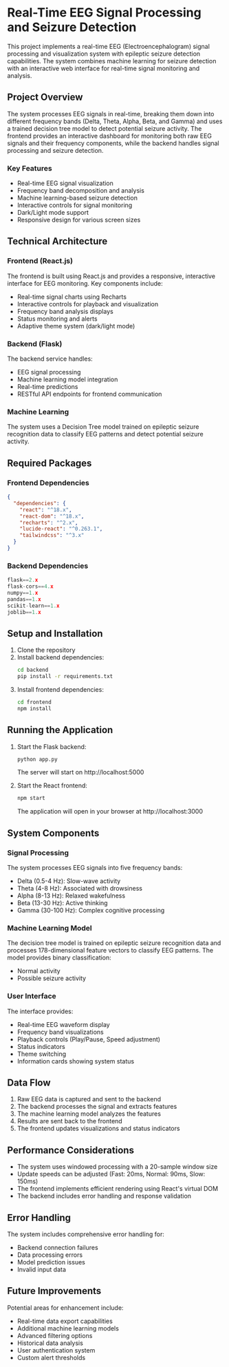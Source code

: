 # Real-Time EEG Signal Processing and Seizure Detection

This project implements a real-time EEG (Electroencephalogram) signal processing and visualization system with epileptic seizure detection capabilities. The system combines machine learning for seizure detection with an interactive web interface for real-time signal monitoring and analysis.

## Project Overview

The system processes EEG signals in real-time, breaking them down into different frequency bands (Delta, Theta, Alpha, Beta, and Gamma) and uses a trained decision tree model to detect potential seizure activity. The frontend provides an interactive dashboard for monitoring both raw EEG signals and their frequency components, while the backend handles signal processing and seizure detection.

### Key Features

- Real-time EEG signal visualization
- Frequency band decomposition and analysis
- Machine learning-based seizure detection
- Interactive controls for signal monitoring
- Dark/Light mode support
- Responsive design for various screen sizes

## Technical Architecture

### Frontend (React.js)
The frontend is built using React.js and provides a responsive, interactive interface for EEG monitoring. Key components include:

- Real-time signal charts using Recharts
- Interactive controls for playback and visualization
- Frequency band analysis displays
- Status monitoring and alerts
- Adaptive theme system (dark/light mode)

### Backend (Flask)
The backend service handles:

- EEG signal processing
- Machine learning model integration
- Real-time predictions
- RESTful API endpoints for frontend communication

### Machine Learning
The system uses a Decision Tree model trained on epileptic seizure recognition data to classify EEG patterns and detect potential seizure activity.

## Required Packages

### Frontend Dependencies
```json
{
  "dependencies": {
    "react": "^18.x",
    "react-dom": "^18.x",
    "recharts": "^2.x",
    "lucide-react": "^0.263.1",
    "tailwindcss": "^3.x"
  }
}
```

### Backend Dependencies
```python
flask==2.x
flask-cors==4.x
numpy==1.x
pandas==1.x
scikit-learn==1.x
joblib==1.x
```

## Setup and Installation

1. Clone the repository
2. Install backend dependencies:
   ```bash
   cd backend
   pip install -r requirements.txt
   ```
3. Install frontend dependencies:
   ```bash
   cd frontend
   npm install
   ```

## Running the Application

1. Start the Flask backend:
   ```bash
   python app.py
   ```
   The server will start on http://localhost:5000

2. Start the React frontend:
   ```bash
   npm start
   ```
   The application will open in your browser at http://localhost:3000

## System Components

### Signal Processing
The system processes EEG signals into five frequency bands:
- Delta (0.5-4 Hz): Slow-wave activity
- Theta (4-8 Hz): Associated with drowsiness
- Alpha (8-13 Hz): Relaxed wakefulness
- Beta (13-30 Hz): Active thinking
- Gamma (30-100 Hz): Complex cognitive processing

### Machine Learning Model
The decision tree model is trained on epileptic seizure recognition data and processes 178-dimensional feature vectors to classify EEG patterns. The model provides binary classification:
- Normal activity
- Possible seizure activity

### User Interface
The interface provides:
- Real-time EEG waveform display
- Frequency band visualizations
- Playback controls (Play/Pause, Speed adjustment)
- Status indicators
- Theme switching
- Information cards showing system status

## Data Flow

1. Raw EEG data is captured and sent to the backend
2. The backend processes the signal and extracts features
3. The machine learning model analyzes the features
4. Results are sent back to the frontend
5. The frontend updates visualizations and status indicators

## Performance Considerations

- The system uses windowed processing with a 20-sample window size
- Update speeds can be adjusted (Fast: 20ms, Normal: 90ms, Slow: 150ms)
- The frontend implements efficient rendering using React's virtual DOM
- The backend includes error handling and response validation

## Error Handling

The system includes comprehensive error handling for:
- Backend connection failures
- Data processing errors
- Model prediction issues
- Invalid input data

## Future Improvements

Potential areas for enhancement include:
- Real-time data export capabilities
- Additional machine learning models
- Advanced filtering options
- Historical data analysis
- User authentication system
- Custom alert thresholds